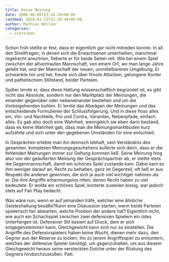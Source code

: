 ```yaml
---
title: Keine Meinung
date: 2006-06-05T23:34:20+00:00
lastmod: 2020-01-13T21:38:48+00:00
author: Mathias Wellner
categories:
  - schreiben
---
```

Schon früh stellte er fest, dass er eigentlich gar nicht mitreden konnte. In all den Streitfragen, in denen sich die Erwachsenen unterhielten, manchmal regelrecht anschrien, fieberte er für beide Seiten mit. Wie bei einem Spiel zwischen der altvertrauten Mannschaft, von einem Ort, wo man lange Jahre gelebt hat, und der Mannschaft der neuen, unmittelbareren Umgebung. Er schwankte hin und her, freute sich über frivole Attacken, gelungene Konter und pathetischem Stillstand, beider Parteien. 

Später lernte er, dass diese Haltung wissenschaftlich begründet ist, es gibt nicht das Absolute, sondern nur den Marktplatz der Meinungen, die einander gegenüber oder nebeneinander bestehen und um die Vorbeigehenden buhlen. Er lernte das Abwägen der Meinungen und das entscheidende Formulieren der Schlussfolgerung. Und in diese floss alles ein, Vor- und Nachteile, Pro und Contra, Varianten, Nebenpfade, einfach alles. Es gab also doch eine Wahrheit, wenngleich sie eben darin bestand, dass es keine Wahrheit gab, dass man die Meinungsmarktbuden kurz aufzählte und sich unter den gegebenen Umständen für eine entschied. 

In Gesprächen erlebte man ihn dennoch lebhaft, sein Verständnis des gesamten, komplexen Meinungsgeschehens äußerte sich darin, dass er die fehlenden Meinungen immer zur Geltung kommen ließ. Seine Meinung hing also von der geäußerten Meinung der Gesprächspartner ab, er stellte stets die Gegenmannschaft, damit ein schönes Spiel zustande kam. Dabei kam es ihm weniger darauf an, Recht zu behalten, ganz im Gegenteil, oft ließ er aus Respekt die anderen gewinnen, die sich ja auch viel wichtiger nahmen als er. Die ihre Angriffe erbarmungslos ritten, denen Recht haben zu viel bedeutete. Er wollte ein schönes Spiel, konterte zuweilen bissig, war jedoch stets auf Fair Play bedacht. 

Was wäre nun, wenn er auf jemanden träfe, welcher eine ähnliche Geisteshaltung besäße?Kann eine Diskussion starten, wenn beide Parteien spielerisch fair abwarten, welche Position der andere hat? Eigentlich nicht, wie auch ein Schachspiel zwischen zwei defensiven Spielern ein ödes Unterfangen ist. Defensiver Stil basiert auf Druck, dem er sich entgegenstemmen kann, Gleichgewicht kann sich nur so einstellen. Die Angriffe des Defensivspielers haben keine Wucht, dienen mehr dazu, den Gegner aus der Reserve zu locken, ihn zu jenem Angriffsspiel zu ermuntern, welches der defensive Spieler benötigt, um gegenzuhalten, um aus diesem Gleichgewicht heraus seine versteckten Dolche unter der Rüstung des Gegners hindurchzustoßen. Patt.